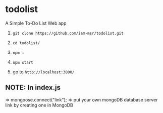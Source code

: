 # todolist

A Simple To-Do List Web app

1) `git clone https://github.com/iam-msr/todolist.git`

2) `cd todolist/`

3) `npm i`

4) `npm start`

5) go to `http://localhost:3000/`

## NOTE: In index.js 
=> mongoose.connect("link");
=> put your own mongoDB database server link by creating one in MongoDB 
